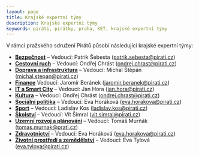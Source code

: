 ```yaml
---
layout: page
title: Krajské expertní týmy
description: Krajské expertní týmy
keywords: piráti, pirátky, praha, KET, krajské expertní týmy
---
```


<p>V rámci pražského sdružení Pirátů působí následující krajské expertní týmy:</p>

* **[Bezpečnost](https://forum.pirati.cz/viewforum.php?f=1260")** – Vedoucí: Patrik Šebesta (patrik.sebesta@pirati.cz)
* **[Cestovní ruch](https://forum.pirati.cz/viewforum.php?f=1261")** – Vedoucí: Ondřej Chrást (ondrej.chrast@pirati.cz)
* **[Doprava a infrastruktura](https://forum.pirati.cz/viewforum.php?f=1262")** – Vedoucí: Michal Štěpán (michal.stepan@pirati.cz)
* **[Finance](https://forum.pirati.cz/viewforum.php?f=1263")** Vedoucí: Jaromír Beránek (jaromir.beranek@pirati.cz)
* **[IT a Smart City](https://forum.pirati.cz/viewforum.php?f=1264")** – Vedoucí: Jan Hora (jan.hora@pirati.cz)
* **[Kultura](https://forum.pirati.cz/viewforum.php?f=1266")** – Vedoucí: Ondřej Chrást (ondrej.chrast@pirati.cz)
* **[Sociální politika](https://forum.pirati.cz/viewforum.php?f=1268")** – Vedoucí: Eva Horáková (eva.horakova@pirati.cz)
* **[Sport](https://forum.pirati.cz/viewforum.php?f=1269")** – Vedoucí: Ladislav Kos (ladislav.kos@pirati.cz)
* **[Školství](https://forum.pirati.cz/viewforum.php?f=1270")** – Vedoucí: Vít Šimral (vit.simral@pirati.cz)
* **[Územní rozvoj a plánování](https://forum.pirati.cz/viewforum.php?f=1271")** – Vedoucí: Tomáš Murňák (tomas.murnak@prati.cz)
* **[Zdravotnictví](https://forum.pirati.cz/viewforum.php?f=1272")** – Vedoucí: Eva Horáková (eva.horakova@pirati.cz)
* **[Životní prostředí a zemědělství](https://forum.pirati.cz/viewforum.php?f=1272")** – Vedoucí: Eva Tylová (eva.tylova@pirati.cz)









